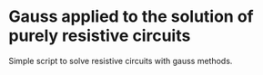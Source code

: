 # Gauss applied to the solution of purely resistive circuits

Simple script to solve resistive circuits with gauss methods.

